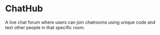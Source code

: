 # ChatHub
A live chat forum where users can join chatrooms using unique code and text other people in that specific room.
